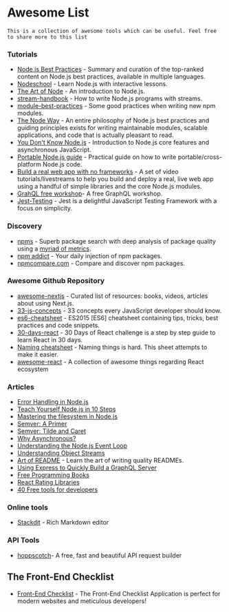 # Awesome List

```
This is a collection of awesome tools which can be useful. Feel free to share more to this list
```

### Tutorials

- [Node.js Best Practices](https://github.com/i0natan/nodebestpractices) - Summary and curation of the top-ranked content on Node.js best practices, available in multiple languages.
- [Nodeschool](https://github.com/nodeschool) - Learn Node.js with interactive lessons.
- [The Art of Node](https://github.com/maxogden/art-of-node/#the-art-of-node) - An introduction to Node.js.
- [stream-handbook](https://github.com/substack/stream-handbook) - How to write Node.js programs with streams.
- [module-best-practices](https://github.com/mattdesl/module-best-practices) - Some good practices when writing new npm modules.
- [The Node Way](http://thenodeway.io) - An entire philosophy of Node.js best practices and guiding principles exists for writing maintainable modules, scalable applications, and code that is actually pleasant to read.
- [You Don't Know Node.js](https://github.com/azat-co/you-dont-know-node) - Introduction to Node.js core features and asynchronous JavaScript.
- [Portable Node.js guide](https://github.com/ehmicky/portable-node-guide) - Practical guide on how to write portable/cross-platform Node.js code.
- [Build a real web app with no frameworks](https://frameworkless.js.org/course) - A set of video tutorials/livestreams to help you build and deploy a real, live web app using a handful of simple libraries and the core Node.js modules.
- [GrahQL free workshop](https://graphqlworkshop.com/)- A free GraphQL workshop.
- [Jest-Testing](https://jestjs.io/docs/en/tutorial-react) - Jest is a delightful JavaScript Testing Framework with a focus on simplicity.

### Discovery

- [npms](https://npms.io) - Superb package search with deep analysis of package quality using a [myriad of metrics](https://npms.io/about).
- [npm addict](https://npmaddict.com) - Your daily injection of npm packages.
- [npmcompare.com](https://npmcompare.com) - Compare and discover npm packages.

### Awesome Github Repository

- [awesome-nextjs](https://github.com/unicodeveloper/awesome-nextjs) - Curated list of resources: books, videos, articles about using Next.js.
- [33-js-concepts](https://github.com/leonardomso/33-js-concepts) - 33 concepts every JavaScript developer should know.
- [es6-cheatsheet](https://github.com/DrkSephy/es6-cheatsheet) - ES2015 [ES6] cheatsheet containing tips, tricks, best practices and code snippets.
- [30-days-react](https://github.com/Asabeneh/30-Days-Of-React) - 30 Days of React challenge is a step by step guide to learn React in 30 days.
- [Naming cheatsheet](https://github.com/kettanaito/naming-cheatsheet) - Naming things is hard. This sheet attempts to make it easier.
- [awesome-react](https://github.com/enaqx/awesome-react) - A collection of awesome things regarding React ecosystem

### Articles

- [Error Handling in Node.js](https://www.joyent.com/node-js/production/design/errors)
- [Teach Yourself Node.js in 10 Steps](https://ponyfoo.com/articles/teach-yourself-nodejs-in-10-steps)
- [Mastering the filesystem in Node.js](https://medium.com/@yoshuawuyts/mastering-the-filesystem-in-node-js-4706b7cb0801)
- [Semver: A Primer](https://nodesource.com/blog/semver-a-primer/)
- [Semver: Tilde and Caret](https://nodesource.com/blog/semver-tilde-and-caret/)
- [Why Asynchronous?](https://nodesource.com/blog/why-asynchronous/)
- [Understanding the Node.js Event Loop](https://nodesource.com/blog/understanding-the-nodejs-event-loop/)
- [Understanding Object Streams](https://nodesource.com/blog/understanding-object-streams/)
- [Art of README](https://github.com/noffle/art-of-readme) - Learn the art of writing quality READMEs.
- [Using Express to Quickly Build a GraphQL Server](https://snipcart.com/blog/graphql-nodejs-express-tutorial)
- [Free Programming Books](https://github.com/EbookFoundation/free-programming-books/blob/master/courses/free-courses-en.md)
- [React Rating Libraries](https://reactjsexample.com/tag/rating/)
- [40 Free tools for developers](https://dev.to/hrishikesh1990/40-free-forever-tools-for-developers-4gdm)

### Online tools

- [Stackdit](https://stackedit.io/) - Rich Markdown editor

### API Tools

- [hoppscotch](https://hoppscotch.io/)- A free, fast and beautiful API request builder

## The Front-End Checklist

- [Front-End Checklist](https://frontendchecklist.io/) - The Front-End Checklist Application is perfect for modern websites and meticulous developers!
